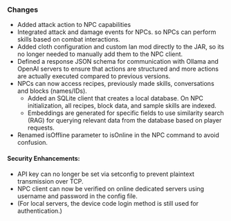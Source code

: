 ### Changes
- Added attack action to NPC capabilities
- Integrated attack and damage events for NPCs. so NPCs can perform skills based on combat interactions.
- Added cloth configuration and custom lan mod directly to the JAR, so its no longer needed to manually add them to the NPC client. 
- Defined a response JSON schema for communication with Ollama and OpenAI servers to ensure that actions are structured and more actions are actually executed compared to previous versions.
- NPCs can now access recipes, previously made skills, conversations and blocks (names/IDs).
  - Added an SQLite client that creates a local database. On NPC initialization, all recipes, block data, and sample skills are indexed.
  - Embeddings are generated for specific fields to use similarity search (RAG) for querying relevant data from the database based on player requests.
- Renamed isOffline parameter to isOnline in the NPC command to avoid confusion.
#### Security Enhancements:
- API key can no longer be set via setconfig to prevent plaintext transmission over TCP.
- NPC client can now be verified on online dedicated servers using username and password in the config file.
- (For local servers, the device code login method is still used for authentication.)

